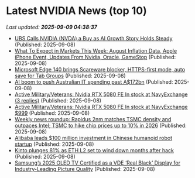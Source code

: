# Latest NVIDIA News (top 10)
_Last updated: **2025-09-09 04:38:37**_

- [UBS Calls NVIDIA (NVDA) a Buy as AI Growth Story Holds Steady](https://finance.yahoo.com/news/ubs-calls-nvidia-nvda-buy-035937618.html) (Published: 2025-09-08)
- [What To Expect in Markets This Week: August Inflation Data, Apple iPhone Event, Updates From Nvidia, Oracle, GameStop](https://biztoc.com/x/04af26e83153bb3e) (Published: 2025-09-08)
- [Microsoft Edge 140 brings Scareware blocker, HTTPS-first mode, auto save for Tab Groups](https://www.ghacks.net/2025/09/08/microsoft-edge-140-brings-scareware-blocker-https-first-mode-auto-save-for-tab-groups/) (Published: 2025-09-08)
- [AI boom to push Australian IT spending past A$172bn](https://www.computerweekly.com/news/366630422/AI-boom-to-push-Australian-IT-spending-past-A172bn) (Published: 2025-09-08)
- [Active Military/Veterans: Nvidia RTX 5080 FE In stock at NavyExchange (3 replies)](https://slickdeals.net/f/18589090-active-military-veterans-nvidia-rtx-5080-fe-in-stock-at-navyexchange) (Published: 2025-09-08)
- [Active Military/Veterans: Nvidia RTX 5080 FE In stock at NavyExchange $999](https://slickdeals.net/f/18589090-active-military-veterans-nvidia-rtx-5080-fe-in-stock-at-navyexchange-999) (Published: 2025-09-08)
- [Weekly news roundup: Rapidus 2nm matches TSMC density and outpaces Intel; TSMC to hike chip prices up to 10% in 2026](https://www.digitimes.com/news/a20250908VL200/weekly-news-roundup-rapidus-2nm-tsmc-intel.html) (Published: 2025-09-08)
- [Alibaba leads $100 million investment in Chinese humanoid robot startup](https://www.cnbc.com/2025/09/08/alibaba-leads-100-million-investment-in-chinese-humanoid-robot-startup.html) (Published: 2025-09-08)
- [Kinto plunges 81% as ETH L2 set to wind down months after hack](https://cointelegraph.com/news/kinto-plunges-81-as-eth-l2-is-set-to-wind-down-months-after-hack) (Published: 2025-09-08)
- [Samsung’s 2025 OLED TV Certified as a VDE ‘Real Black’ Display for Industry-Leading Picture Quality](https://news.samsung.com/global/samsungs-2025-oled-tv-certified-as-a-vde-real-black-display-for-industry-leading-picture-quality) (Published: 2025-09-08)
